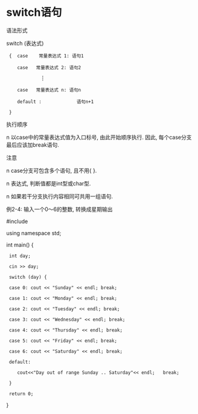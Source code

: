 # switch语句

语法形式

switch  (表达式)

     {  case    常量表达式 1: 语句1

        case   常量表达式 2: 语句2

                 ┆

        case   常量表达式 n: 语句n

        default :             语句n+1

     }

执行顺序

n  以case中的常量表达式值为入口标号, 由此开始顺序执行. 因此, 每个case分支最后应该加break语句.

注意

n  case分支可包含多个语句, 且不用{ }.

n  表达式, 判断值都是int型或char型.

n  如果若干分支执行内容相同可共用一组语句.

例2-4: 输入一个0～6的整数, 转换成星期输出

#include <iostream>

using namespace std;

int main() {

     int day;

     cin >> day;

     switch (day) {

     case 0: cout << "Sunday" << endl; break;

     case 1: cout << "Monday" << endl; break;

     case 2: cout << "Tuesday" << endl; break;

     case 3: cout << "Wednesday" << endl; break;

     case 4: cout << "Thursday" << endl; break;

     case 5: cout << "Friday" << endl; break;

     case 6: cout << "Saturday" << endl; break;

     default:

        cout<<"Day out of range Sunday .. Saturday"<< endl;   break;

     }

     return 0;

}